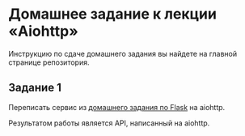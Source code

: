 # Домашнее задание к лекции «Aiohttp»

Инструкцию по сдаче домашнего задания вы найдете на главной странице репозитория.

## Задание 1

Переписать сервис из [домашнего задания по Flask](../2.1-flask) на aiohttp.

Результатом работы является API, написанный на aiohttp.
